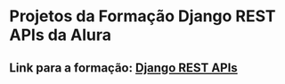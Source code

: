 # Projetos da Formação Django REST APIs da Alura

## Link para a formação: [Django REST APIs](https://cursos.alura.com.br/formacao-django-rest)
